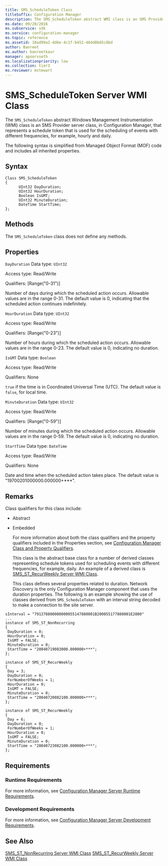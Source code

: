 ```yaml
---
title: SMS_ScheduleToken Class
titleSuffix: Configuration Manager
description: The SMS_ScheduleToken abstract WMI class is an SMS Provider server class that represents a schedule token that is used for the scheduling of events with different frequencies, for example, hourly and daily.
ms.date: 09/20/2016
ms.subservice: sdk
ms.service: configuration-manager
ms.topic: reference
ms.assetid: 18ad99a2-dd6e-4c1f-b452-464d0b65c8bd
author: Banreet
ms.author: banreetkaur
manager: apoorvseth
ms.localizationpriority: low
ms.collection: tier3
ms.reviewer: mstewart
---
```

# SMS_ScheduleToken Server WMI Class
The `SMS_ScheduleToken` abstract Windows Management Instrumentation (WMI) class is an SMS Provider server class, in Configuration Manager, that represents a schedule token that is used for the scheduling of events with different frequencies, for example, hourly and daily.

 The following syntax is simplified from Managed Object Format (MOF) code and includes all inherited properties.

## Syntax

```
Class SMS_ScheduleToken
{
      UInt32 DayDuration;
      UInt32 HourDuration;
      Boolean IsGMT;
      UInt32 MinuteDuration;
      DateTime StartTime;
};
```

## Methods
 The `SMS_ScheduleToken` class does not define any methods.

## Properties
 `DayDuration`
 Data type: `UInt32`

 Access type: Read/Write

 Qualifiers: [Range("0-31")]

 Number of days during which the scheduled action occurs. Allowable values are in the range 0-31. The default value is 0, indicating that the scheduled action continues indefinitely.

 `HourDuration`
 Data type: `UInt32`

 Access type: Read/Write

 Qualifiers: [Range("0-23")]

 Number of hours during which the scheduled action occurs. Allowable values are in the range 0-23. The default value is 0, indicating no duration.

 `IsGMT`
 Data type: `Boolean`

 Access type: Read/Write

 Qualifiers: None

 `true` if the time is in Coordinated Universal Time (UTC). The default value is `false`, for local time.

 `MinuteDuration`
 Data type: `UInt32`

 Access type: Read/Write

 Qualifiers: [Range("0-59")]

 Number of minutes during which the scheduled action occurs. Allowable values are in the range 0-59. The default value is 0, indicating no duration.

 `StartTime`
 Data type: `DateTime`

 Access type: Read/Write

 Qualifiers: None

 Date and time when the scheduled action takes place. The default value is "19700201000000.000000+***".

## Remarks
 Class qualifiers for this class include:

- Abstract

- Embedded

  For more information about both the class qualifiers and the property qualifiers included in the Properties section, see [Configuration Manager Class and Property Qualifiers](../../../../../develop/reference/misc/class-and-property-qualifiers.md).

  This class is the abstract base class for a number of derived classes representing schedule tokens used for scheduling events with different frequencies, for example, daily. An example of a derived class is [SMS_ST_RecurWeekly Server WMI Class](../../../../../develop/reference/core/servers/configure/sms_st_recurweekly-server-wmi-class.md).

  This class defines several properties related to duration. Network Discovery is the only Configuration Manager component that uses the duration properties. The following is an example showing the use of classes derived from `SMS_ScheduleToken` with an interval string decoded to make a connection to the site server.

```
sInterval = "791378800008000055147880001B200055177880001E2000"
...
instance of SMS_ST_NonRecurring
{
 DayDuration = 0;
 HourDuration = 0;
 IsGMT = FALSE;
 MinuteDuration = 0;
 StartTime = "20040719083000.000000+***";
};

instance of SMS_ST_RecurWeekly
{
 Day = 3;
 DayDuration = 0;
 ForNumberOfWeeks = 1;
 HourDuration = 0;
 IsGMT = FALSE;
 MinuteDuration = 0;
 StartTime = "20040720082100.000000+***";
};

instance of SMS_ST_RecurWeekly
{
 Day = 6;
 DayDuration = 0;
 ForNumberOfWeeks = 1;
 HourDuration = 0;
 IsGMT = FALSE;
 MinuteDuration = 0;
 StartTime = "20040723082100.000000+***";
};
```

## Requirements

### Runtime Requirements
 For more information, see [Configuration Manager Server Runtime Requirements](../../../../../develop/core/reqs/server-runtime-requirements.md).

### Development Requirements
 For more information, see [Configuration Manager Server Development Requirements](../../../../../develop/core/reqs/server-development-requirements.md).

## See Also
 [SMS_ST_NonRecurring Server WMI Class](../../../../../develop/reference/core/servers/configure/sms_st_nonrecurring-server-wmi-class.md)
 [SMS_ST_RecurWeekly Server WMI Class](../../../../../develop/reference/core/servers/configure/sms_st_recurweekly-server-wmi-class.md)
